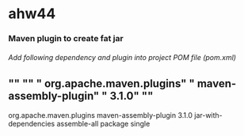 # ahw44

<h3> Maven plugin to create fat jar </h3>

<h6>Add following dependency and plugin into project POM file (pom.xml)</h6>


"<!-- https://mvnrepository.com/artifact/org.apache.maven.plugins/maven-assembly-plugin -->"
"<dependency>"
"	<groupId>org.apache.maven.plugins</groupId>"
"	<artifactId>maven-assembly-plugin</artifactId>"
"	<version>3.1.0</version>"
"</dependency>"
----------------
<build>
	<plugins>
		<plugin>
			<groupId>org.apache.maven.plugins</groupId>
			<artifactId>maven-assembly-plugin</artifactId>
			<version>3.1.0</version>
			<configuration>
				<descriptorRefs>
					<descriptorRef>jar-with-dependencies</descriptorRef>
				</descriptorRefs>
			</configuration>
			<executions>
				<execution>
					<id>assemble-all</id>
					<phase>package</phase>
					<goals>
						<goal>single</goal>
					</goals>
				</execution>
			</executions>
		</plugin>
   </plugins>
</build>
